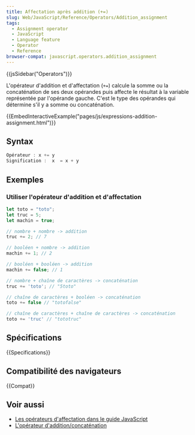 ```yaml
---
title: Affectation après addition (+=)
slug: Web/JavaScript/Reference/Operators/Addition_assignment
tags:
  - Assignment operator
  - JavaScript
  - Language feature
  - Operator
  - Reference
browser-compat: javascript.operators.addition_assignment
---
```

{{jsSidebar("Operators")}}

L'opérateur d'addition et d'affectation (`+=`) calcule la somme ou la concaténation de ses deux opérandes puis affecte le résultat à la variable représentée par l'opérande gauche. C'est le type des opérandes qui détermine s'il y a somme ou concaténation.

{{EmbedInteractiveExample("pages/js/expressions-addition-assignment.html")}}

## Syntax

```js
Opérateur : x += y
Signification :  x  = x + y
```

## Exemples

### Utiliser l'opérateur d'addition et d'affectation

```js
let toto = "toto";
let truc = 5;
let machin = true;

// nombre + nombre -> addition
truc += 2; // 7

// booléen + nombre -> addition
machin += 1; // 2

// booléen + booléen -> addition
machin += false; // 1

// nombre + chaîne de caractères -> concaténation
truc += 'toto'; // "5toto"

// chaîne de caractères + booléen -> concaténation
toto += false // "totofalse"

// chaîne de caractères + chaîne de caractères -> concaténation
toto += 'truc' // "tototruc"
```

## Spécifications

{{Specifications}}

## Compatibilité des navigateurs

{{Compat}}

## Voir aussi

- [Les opérateurs d'affectation dans le guide JavaScript](/fr/docs/Web/JavaScript/Guide/Expressions_and_Operators#assignment)
- [L'opérateur d'addition/concaténation](/fr/docs/Web/JavaScript/Reference/Operators/Addition)
